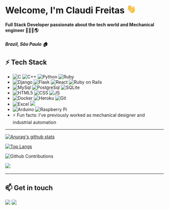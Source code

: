 # Welcome, I'm Claudi Freitas <img src="https://raw.githubusercontent.com/ABSphreak/ABSphreak/master/gifs/Hi.gif" width="30px">

#### Full Stack Developer passionate about the tech world and Mechanical engineer 👨🏻‍💻🌎
##### Brazil, São Paulo 🏠

## ⚡ Tech Stack
* ![C](	https://img.shields.io/badge/C-00599C?style=for-the-badge&logo=c&logoColor=white) ![C++](https://img.shields.io/badge/C%2B%2B-00599C?style=for-the-badge&logo=c%2B%2B&logoColor=white) ![Python](https://img.shields.io/badge/Python-3776AB?style=1for-the-badge&logo=python&logoColor=white) ![Ruby](https://img.shields.io/badge/Ruby-CC342D?style=1for-the-badge&logo=ruby&logoColor=white)
* ![Django](https://img.shields.io/badge/Django-092E20?style=1for-the-badge&logo=django&logoColor=white) ![Flask](https://img.shields.io/badge/Flask-000000?style=f1or-the-badge&logo=flask&logoColor=white) ![React](https://img.shields.io/badge/React-20232A?style=1for-the-badge&logo=react&logoColor=61DAFB) ![Ruby on Rails](https://img.shields.io/badge/Ruby_on_Rails-CC0000?style=1for-the-badge&logo=ruby-on-rails&logoColor=white) 
* ![MySql](https://img.shields.io/badge/-MySql-003B57?&logo=MySQL&logoColor=FFFFFF) ![PostgreSql](https://img.shields.io/badge/-PostgreSql-336791?&logo=postgresql&logoColor=FFFFFF) ![SQLite](https://img.shields.io/badge/-SQLite-4479A1?&logo=sqlite&logoColor=FFFFFF)
* ![HTML5](https://img.shields.io/badge/HTML5-E34F26?style=1for-the-badge&logo=html5&logoColor=white) ![CSS](https://img.shields.io/badge/CSS3-1572B6?style=1for-the-badge&logo=css3&logoColor=white) ![JS](https://img.shields.io/badge/JavaScript-F7DF1E?style=1for-the-badge&logo=javascript&logoColor=black)
* ![Docker](https://img.shields.io/badge/Docker-2CA5E0?style=1for-the-badge&logo=docker&logoColor=white) ![Heroku](https://img.shields.io/badge/Heroku-430098?style=1for-the-badge&logo=heroku&logoColor=white) ![Git](https://img.shields.io/badge/Git-F05032?style=1for-the-badge&logo=git&logoColor=white)
* ![Excel](https://img.shields.io/badge/Microsoft_Excel-217346?style=1for-the-badge&logo=microsoft-excel&logoColor=white) ![](https://img.shields.io/static/v1?label=Microsoft&message=VBA&color=Yellow)
* ![Arduino](https://img.shields.io/badge/-Arduino-00979D?style=for-the-badge&logo=Arduino&logoColor=white) ![Raspberry Pi](https://img.shields.io/badge/-Raspberry%20Pi-C51A4A?style=for-the-badge&logo=Raspberry-Pi)
* ⚡ Fun facts: I've previously worked as mechanical designer and industrial automation

<hr />

[![Anurag's github stats](https://github-readme-stats.vercel.app/api?username=claudimf&show_icons=true&count_private=true&theme=dracula)](https://github.com/anuraghazra/github-readme-stats)

[![Top Langs](https://github-readme-stats.vercel.app/api/top-langs/?username=claudimf&layout=compact&theme=dracula)](https://github.com/anuraghazra/github-readme-stats)

![Github Contributions](https://github-readme-streak-stats.herokuapp.com/?user=claudimf&hide_border=true&theme=solarized-dark)

![](http://estruyf-github.azurewebsites.net/api/VisitorHit?user=claudimf&repo=claudimf&countColorcountColor)
<hr />

## 📫 Get in touch
<p id="socialIcons">
    <a href="https://www.linkedin.com/in/claudimartinsdefreitas/" alt="LinkedIn">
        <img src="https://img.shields.io/badge/-LinkedIn-blue?style=flat-square&logo=linkedin" /></a>
<a href="mailto:claudicad90@gmail.com" alt="Gmail">
  <img src="https://img.shields.io/badge/-Gmail-FF0000?style=flat-square&labelColor=FF0000&logo=gmail&logoColor=white&link=mailto:thomasbuenou@gmail.com" /></a>
</p>

[linkedin]:https://www.linkedin.com/in/claudimartinsdefreitas/
[mail]:(mailto:claudicad90@gmail.com)
